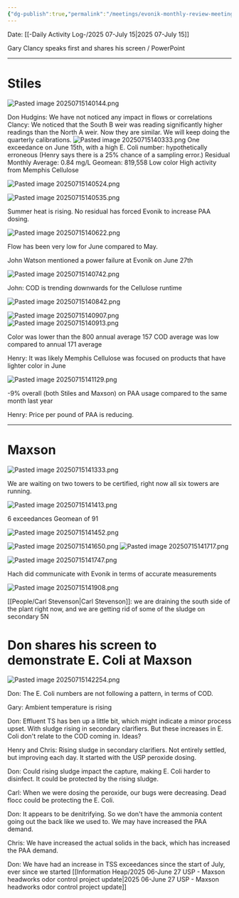 ```yaml
---
{"dg-publish":true,"permalink":"/meetings/evonik-monthly-review-meeting-2025-05-july-15/","noteIcon":"","created":"2025-07-15T14:01:28.259-05:00"}
---
```


Date: [[-Daily Activity Log-/2025 07-July 15\|2025 07-July 15]]

Gary Clancy speaks first and shares his screen / PowerPoint

---
# Stiles

![Pasted image 20250715140144.png](/img/user/Pasted%20image%2020250715140144.png)

Don Hudgins: We have not noticed any impact in flows or correlations
Clancy: We noticed that the South B weir was reading significantly higher readings than the North A weir.  Now they are similar. We will keep doing the quarterly calibrations.
![Pasted image 20250715140333.png](/img/user/Pasted%20image%2020250715140333.png)
One exceedance on June 15th, with a high E. Coli number: hypothetically erroneous (Henry says there is a 25% chance of a sampling error.)
Residual Monthly Average: 0.84 mg/L
Geomean: 819,558
Low color
High activity from Memphis Cellulose

![Pasted image 20250715140524.png](/img/user/Pasted%20image%2020250715140524.png)

![Pasted image 20250715140535.png](/img/user/Pasted%20image%2020250715140535.png)

Summer heat is rising. No residual has forced Evonik to increase PAA dosing.

![Pasted image 20250715140622.png](/img/user/Pasted%20image%2020250715140622.png)

Flow has been very low for June compared to May.

John Watson mentioned a power failure at Evonik on June 27th

![Pasted image 20250715140742.png](/img/user/Pasted%20image%2020250715140742.png)

John: COD is trending downwards for the Cellulose runtime

![Pasted image 20250715140842.png](/img/user/Pasted%20image%2020250715140842.png)

![Pasted image 20250715140907.png](/img/user/Pasted%20image%2020250715140907.png)
![Pasted image 20250715140913.png](/img/user/Pasted%20image%2020250715140913.png)

Color was lower than the 800 annual average
157 COD average was low compared to annual 171 average

Henry: It was likely Memphis Cellulose was focused on products that have lighter color in June

![Pasted image 20250715141129.png](/img/user/Pasted%20image%2020250715141129.png)

-9% overall (both Stiles and Maxson) on PAA usage compared to the same month last year

Henry: Price per pound of PAA is reducing.

---
# Maxson

![Pasted image 20250715141333.png](/img/user/Pasted%20image%2020250715141333.png)

We are waiting on two towers to be certified, right now all six towers are running.

![Pasted image 20250715141413.png](/img/user/Pasted%20image%2020250715141413.png)

6 exceedances
Geomean of 91

![Pasted image 20250715141452.png](/img/user/Pasted%20image%2020250715141452.png)

![Pasted image 20250715141650.png](/img/user/Pasted%20image%2020250715141650.png)
![Pasted image 20250715141717.png](/img/user/Pasted%20image%2020250715141717.png)

![Pasted image 20250715141747.png](/img/user/Pasted%20image%2020250715141747.png)

Hach did communicate with Evonik in terms of accurate measurements

![Pasted image 20250715141908.png](/img/user/Pasted%20image%2020250715141908.png)


[[People/Carl Stevenson\|Carl Stevenson]]: we are draining the south side of the plant right now, and we are getting rid of some of the sludge on secondary 5N 

# Don shares his screen to demonstrate E. Coli at Maxson

![Pasted image 20250715142254.png](/img/user/Pasted%20image%2020250715142254.png)

Don: The E. Coli numbers are not following a pattern, in terms of COD. 

Gary: Ambient temperature is rising

Don: Effluent TS has ben up a little bit, which might indicate a minor process upset. With sludge rising in secondary clarifiers. But these increases in E. Coli don't relate to the COD coming in. Ideas?

Henry and Chris: Rising sludge in secondary clarifiers. Not entirely settled, but improving each day. It started with the USP peroxide dosing.

Don: Could rising sludge impact the capture, making E. Coli harder to disinfect. It could be protected by the rising sludge.

Carl: When we were dosing the peroxide, our bugs were decreasing. Dead flocc could be protecting the E. Coli. 

Don: It appears to be denitrifying. So we don't have the ammonia content going out the back like we used to. We may have increased the PAA demand.

Chris: We have increased the actual solids in the back, which has increased the PAA demand.

Don: We have had an increase in TSS exceedances since the start of July, ever since we started [[Information Heap/2025 06-June 27 USP - Maxson headworks odor control project update\|2025 06-June 27 USP - Maxson headworks odor control project update]]

